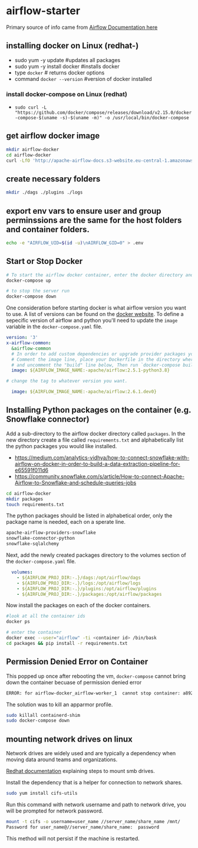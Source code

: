 # airflow-starter
Primary source of info came from [Airflow Documentation here](https://airflow.apache.org/docs/apache-airflow/stable/howto/docker-compose/index.html)

## installing docker on Linux (redhat-)
  - sudo yum -y update         #updates all packages
  - sudo yum -y install docker #installs docker
  - type `docker` # returns docker options
  - command `docker --version` #version of docker installed
### install docker-compose on Linux (redhat)
  - `sudo curl -L "https://github.com/docker/compose/releases/download/v2.15.0/docker-compose-$(uname -s)-$(uname -m)" -o /usr/local/bin/docker-compose`
  
## get airflow docker image
```bash
mkdir airflow-docker
cd airflow-docker
curl -LfO 'http://apache-airflow-docs.s3-website.eu-central-1.amazonaws.com/docs/apache-airflow/latest/docker-compose.yaml'
```

## create necessary folders
```bash
mkdir ./dags ./plugins ./logs
```

## export env vars to ensure user and group perminssions are the same for the host folders and container folders.
```bash
echo -e "AIRFLOW_UID=$(id -u)\nAIRFLOW_GID=0" > .env
```

## Start or Stop Docker
```bash
# To start the airflow docker container, enter the docker directory and run.
docker-compose up

# to stop the server run
docker-compose down
```

One consideration before starting docker is what airflow version you want to use. A list of versions can be found on the [docker website](https://hub.docker.com/r/apache/airflow/tags). To define a sepecific version of airflow and python you'll need to update the `image` variable in the `docker-compose.yaml` file. 

```yaml
version: '3'
x-airflow-common:
  &airflow-common
  # In order to add custom dependencies or upgrade provider packages you can use your extended image.
  # Comment the image line, place your Dockerfile in the directory where you placed the docker-compose.yaml
  # and uncomment the "build" line below, Then run `docker-compose build` to build the images.
  image: ${AIRFLOW_IMAGE_NAME:-apache/airflow:2.5.1-python3.8}

# change the tag to whatever version you want.

  image: ${AIRFLOW_IMAGE_NAME:-apache/airflow:2.6.1.dev0}
```

## Installing Python packages on the container (e.g. Snowflake connector)
Add a sub-directory to the airflow docker directory called `packages`. In the new directory create a file called `requirements.txt` and alphabetically list the python packages you would like installed.

* https://medium.com/analytics-vidhya/how-to-connect-snowflake-with-airflow-on-docker-in-order-to-build-a-data-extraction-pipeline-for-e65591f011d6
* https://community.snowflake.com/s/article/How-to-connect-Apache-Airflow-to-Snowflake-and-schedule-queries-jobs

```bash
cd airflow-docker
mkdir packages
touch requirements.txt
```

The python packages should be listed in alphabetical order, only the package name is needed, each on a sperate line.
```bash
apache-airflow-providers-snowflake
snowflake-connector-python
snowflake-sqlalchemy
```

Next, add the newly created packages directory to the volumes section of the `docker-compose.yaml` file.
```yaml
  volumes:
    - ${AIRFLOW_PROJ_DIR:-.}/dags:/opt/airflow/dags
    - ${AIRFLOW_PROJ_DIR:-.}/logs:/opt/airflow/logs
    - ${AIRFLOW_PROJ_DIR:-.}/plugins:/opt/airflow/plugins
    - ${AIRFLOW_PROJ_DIR:-.}/packages:/opt/airflow/packages
```

Now install the packages on each of the docker containers.
```bash
#look at all the container ids
docker ps

# enter the container
docker exec --user="airflow" -ti <container id> /bin/bask
cd packages && pip install -r requirements.txt
```

## Permission Denied Error on Container
This popped up once after rebooting the vm, `docker-compose` cannot bring down the container becuase of permission denied error
```bash
ERROR: for airflow-docker_airflow-worker_1  cannot stop container: a892836b5249689439df194e60582b5e324cad525ff03cd06d029373203ceb61: permission denied
```
The solution was to kill an apparmor profile.
```bash
sudo killall containerd-shim
sudo docker-compose down
```

## mounting network drives on linux
Network drives are widely used and are typically a dependency when moving data around teams and organizations.

[Redhat documentation](https://access.redhat.com/documentation/en-us/red_hat_enterprise_linux/8/html/managing_file_systems/mounting-an-smb-share-on-red-hat-enterprise-linux_managing-file-systems#proc_manually-mounting-an-smb-share_assembly_mounting-an-smb-share-on-red-hat-enterprise-linux) explaining steps to mount smb drives.

Install the dependency that is a helper for connection to network shares.
```bash
sudo yum install cifs-utils 
```

Run this command with network username and path to network drive, you will be prompted for network password.
```bash
mount -t cifs -o username=user_name //server_name/share_name /mnt/
Password for user_name@//server_name/share_name:  password
```

This method will not persist if the machine is restarted.
